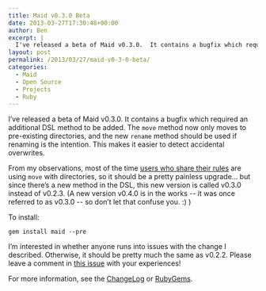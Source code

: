 ```yaml
---
title: Maid v0.3.0 Beta
date: 2013-03-27T17:30:48+00:00
author: Ben
excerpt: |
  I've released a beta of Maid v0.3.0.  It contains a bugfix which required an additional DSL method to be added.  The <code>move</code> method now only moves to pre-existing directories, and the new <code>rename</code> method should be used if renaming is the intention.  This makes it easier to detect accidental overwrites.
layout: post
permalink: /2013/03/27/maid-v0-3-0-beta/
categories:
  - Maid
  - Open Source
  - Projects
  - Ruby
---
```

I&#8217;ve released a beta of Maid v0.3.0. It contains a bugfix which required an additional DSL method to be added. The `move` method now only moves to pre-existing directories, and the new `rename` method should be used if renaming is the intention. This makes it easier to detect accidental overwrites.

From my observations, most of the time [users who share their rules](https://github.com/benjaminoakes/maid/wiki) are using `move` with directories, so it should be a pretty painless upgrade... but since there&#8217;s a new method in the DSL, this new version is called v0.3.0 instead of v0.2.3. (A new version v0.4.0 is in the works -- it was once referred to as v0.3.0 -- so don&#8217;t let that confuse you. :) )

To install:

    gem install maid --pre
    

I&#8217;m interested in whether anyone runs into issues with the change I described. Otherwise, it should be pretty much the same as v0.2.2. Please leave a comment in [this issue](https://github.com/benjaminoakes/maid/issues/101) with your experiences!

For more information, see the [ChangeLog](https://github.com/benjaminoakes/maid/blob/stable/ChangeLog) or [RubyGems](https://rubygems.org/gems/maid/versions/0.3.0.beta.1).